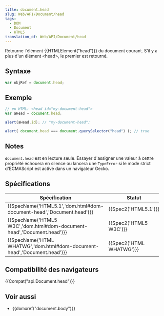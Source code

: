 ```yaml
---
title: document.head
slug: Web/API/Document/head
tags:
  - DOM
  - Document
  - HTML5
translation_of: Web/API/Document/head
---
```

Retourne l'élément {{HTMLElement("head")}} du document courant. S'il y a plus d'un élément \<head>, le premier est retourné.

## Syntaxe

```js
var objRef = document.head;
```

## Exemple

```js
// en HTML: <head id="my-document-head">
var aHead = document.head;

alert(aHead.id); // "my-document-head";

alert( document.head === document.querySelector("head") ); // true
```

## Notes

`document.head` est en lecture seule. Essayer d'assigner une valeur à cettre propriété échouera en silence ou lancera une `TypeError` si le mode strict d'ECMAScript est activé dans un navigateur Gecko.

## Spécifications

| Spécification                                                                                    | Statut                           | Commentaire         |
| ------------------------------------------------------------------------------------------------ | -------------------------------- | ------------------- |
| {{SpecName('HTML5.1','dom.html#dom-document-head','Document.head')}}     | {{Spec2('HTML5.1')}}     |                     |
| {{SpecName('HTML5 W3C','dom.html#dom-document-head','Document.head')}}     | {{Spec2('HTML5 W3C')}}     |                     |
| {{SpecName('HTML WHATWG','dom.html#dom-document-head','Document.head')}} | {{Spec2('HTML WHATWG')}} | Initial definition. |

## Compatibilité des navigateurs

{{Compat("api.Document.head")}}

## Voir aussi

- {{domxref("document.body")}}
